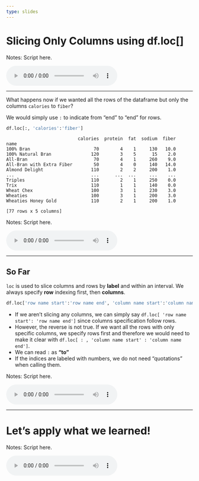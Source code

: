 ```yaml
---
type: slides
---
```


# Slicing Only Columns using df.loc\[\]

Notes: Script here.

<html>

<audio controls >

<source src="placeholder_audio.mp3" />

</audio>

</html>

---

What happens now if we wanted all the rows of the dataframe but only the
columns `calories` to `fiber`?

We would simply use `:` to indicate from “end” to “end” for rows.

``` python
df.loc[:, 'calories':'fiber']
```

```out
                           calories  protein  fat  sodium  fiber
name                                                            
100% Bran                        70        4    1     130   10.0
100% Natural Bran               120        3    5      15    2.0
All-Bran                         70        4    1     260    9.0
All-Bran with Extra Fiber        50        4    0     140   14.0
Almond Delight                  110        2    2     200    1.0
...                             ...      ...  ...     ...    ...
Triples                         110        2    1     250    0.0
Trix                            110        1    1     140    0.0
Wheat Chex                      100        3    1     230    3.0
Wheaties                        100        3    1     200    3.0
Wheaties Honey Gold             110        2    1     200    1.0

[77 rows x 5 columns]
```

Notes: Script here.

<html>

<audio controls >

<source src="placeholder_audio.mp3" />

</audio>

</html>

---

## So Far

`loc` is used to slice columns and rows by **label** and within an
interval. We always specify **row** indexing first, then **columns**.

``` python
df.loc['row name start':'row name end', 'column name start':'column name end']
```

  - If we aren’t slicing any columns, we can simply say `df.loc[ 'row
    name start': 'row name end']` since columns specification follow
    rows.
  - However, the reverse is not true. If we want all the rows with only
    specific columns, we specify rows first and therefore we would need
    to make it clear with `df.loc[ : , 'column name start' : 'column
    name end']`.
  - We can read `:` as **“to”**
  - If the indices are labeled with numbers, we do not need “quotations”
    when calling them.

Notes: Script here.

<html>

<audio controls >

<source src="placeholder_audio.mp3" />

</audio>

</html>

---

# Let’s apply what we learned\!

Notes: Script here.

<html>

<audio controls >

<source src="placeholder_audio.mp3" />

</audio>

</html>

